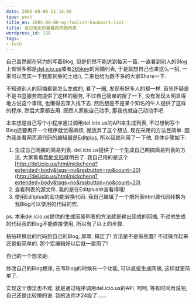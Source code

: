 ```yaml
---
date: 2005-08-06 11:16:00
type: post
title_en: 2005-08-06-my-foolish-bookmark-list
title: 自己输出的蠢蠢的网摘列表
wordpress_id: 128
tags:
- tech
---
```


自己虽然都在努力的写着Blog, 但是仍然不能达到每天一篇. 一直看到别人的Blog上有很多都是[del.icio.us](http://del.icio.us/)或者[365key](http://www.365key.com/)的网摘列表, 于是就想自己也来这么一招, 一来可以充实一下我那贫瘠的土地:), 二来也给为数不多的大家Share一下.  
  
不知道别人的网摘都是怎么生成的, 看了一圈, 发现有好多人的都一样. 首先怀疑是不是书签服务商提供了这样的服务, 不过自己简单的搜了一下, 没有发现太明显得地方说这个事情, 也懒得去深入找下去. 然后想是不是某个知名的牛人提供了这样的程序, 然后大家都去用. 既然人家能自己动手, 那我也就自己动动手吧.  
  
本来想是自己写个小程序通过调用del.icio.us的API来生成列表, 不过想到写个Blog还要再开一个程序就觉得麻烦, 就放弃了这个想法. 现在采用的方法巨简单. 因为我查看网页源代码的编辑器是[Editplus](http://www.editplus.com/), 所以我就利用了一下他, 具体步骤如下:  
  
1. 生成自己网摘的简易列表. del.icio.us提供了一个生成自己网摘简易列表的方法, 大家看看[帮助文档](http://del.icio.us/doc/html)就明白了. 我自己用的是这个 [http://del.icio.us/html/nickcheng?extended=body&tags=no&rssbutton=no&count=20](http://del.icio.us/html/nickcheng?extended=body&tags=no&rssbutton=no&count=20)  
2. 查看列表的源文件. 我的是在Editplus中查看得哦!  
3. 使用Editplus的宏功能转换代码. 我自己编辑了一个把列表html源代码转换为我Blog可以使用的代码的宏.  
  
ps. 本来del.icio.us提供的生成简易列表的方法就是输出现成的网摘, 不过他生成的代码我的Blog不能直接使用, 所以有了以上的步骤.  
  
粘贴转换后的代码到自己的Blog, 厚厚, 搞定了! 方法是不是有些蠢? 不过操作起来还是挺简单的. 那个宏编辑好以后就一直用了!  
  
自己的一个想法是:  

修改自己的Blog程序, 在写Blog的时候有一个功能, 可以直接生成网摘, 这样就更简单了.  
  
实现这个想法也不难, 就是通过程序调用del.icio.us的API. 呵呵, 等有时间再说吧, 自己还是比较懒的说. 我的法师才24级了......

